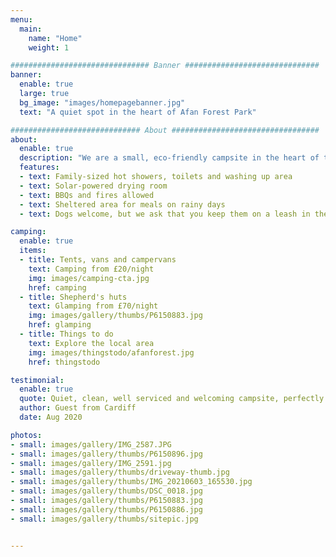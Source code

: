```yaml
---
menu:
  main:
    name: "Home"
    weight: 1

############################### Banner ##############################
banner:
  enable: true
  large: true
  bg_image: "images/homepagebanner.jpg"
  text: "A quiet spot in the heart of Afan Forest Park"

############################# About #################################
about:
  enable: true
  description: "We are a small, eco-friendly campsite in the heart of the Afan Forest Park in Neath Port Talbot, South Wales. The Afan Valley is popular with outdoor enthusiasts, walkers, mountain bikers, cyclists, and intrepid explorers. Our campsite is the perfect setting for a quiet retreat, surrounded by panoramic vistas, home to abundant wildlife."
  features:
  - text: Family-sized hot showers, toilets and washing up area
  - text: Solar-powered drying room
  - text: BBQs and fires allowed
  - text: Sheltered area for meals on rainy days
  - text: Dogs welcome, but we ask that you keep them on a leash in the main area

camping:
  enable: true
  items:
  - title: Tents, vans and campervans
    text: Camping from £20/night
    img: images/camping-cta.jpg
    href: camping
  - title: Shepherd's huts
    text: Glamping from £70/night
    img: images/gallery/thumbs/P6150883.jpg
    href: glamping
  - title: Things to do
    text: Explore the local area
    img: images/thingstodo/afanforest.jpg
    href: thingstodo

testimonial:
  enable: true
  quote: Quiet, clean, well serviced and welcoming campsite, perfectly located for mountain bikers and walkers looking to explore the surrounding forestry and mountains. Would highly recommend if you’re looking for somewhere quiet and stress free with great views...
  author: Guest from Cardiff
  date: Aug 2020

photos:
- small: images/gallery/IMG_2587.JPG
- small: images/gallery/thumbs/P6150896.jpg
- small: images/gallery/IMG_2591.jpg
- small: images/gallery/thumbs/driveway-thumb.jpg
- small: images/gallery/thumbs/IMG_20210603_165530.jpg
- small: images/gallery/thumbs/DSC_0018.jpg
- small: images/gallery/thumbs/P6150883.jpg
- small: images/gallery/thumbs/P6150886.jpg
- small: images/gallery/thumbs/sitepic.jpg


---
```

